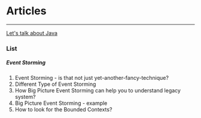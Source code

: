 # Articles

---
[Let's talk about Java](http://letstalkaboutjava.blogspot.com/)

### List 
##### Event Storming
1. Event Storming - is that not just yet-another-fancy-technique?
2. Different Type of Event Storming
3. How Big Picture Event Storming can help you to understand legacy system?
4. Big Picture Event Storming - example 
5. How to look for the Bounded Contexts?